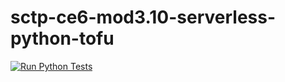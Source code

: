 # sctp-ce6-mod3.10-serverless-python-tofu

[![Run Python Tests](https://github.com/tsanghan/sctp-ce6-mod3.10-lambda-python-tofu/actions/workflows/ci.yaml/badge.svg)](https://github.com/tsanghan/sctp-ce6-mod3.10-lambda-python-tofu/actions/workflows/ci.yaml)